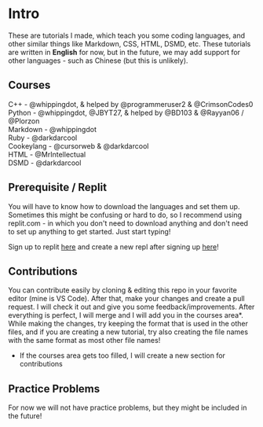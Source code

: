 # Intro

These are tutorials I made, which teach you some coding languages, and other similar things like Markdown, CSS, HTML, DSMD, etc. These tutorials are written in **English** for now, but in the future, we may add support for other languages - such as Chinese (but this is unlikely).

## Courses

C++ - @whippingdot, & helped by @programmeruser2 & @CrimsonCodes0 \
Python - @whippingdot, @JBYT27, & helped by @BD103 & @Rayyan06 / @Plorzon \
Markdown - @whippingdot \
Ruby - @darkdarcool \
Cookeylang - @cursorweb & @darkdarcool \
HTML - @MrIntellectual \
DSMD - @darkdarcool

## Prerequisite / Replit

You will have to know how to download the languages and set them up. Sometimes this might be confusing or hard to do, so I recommend using replit.com - in which you don't need to download anything and don't need to set up anything to get started. Just start typing!

Sign up to replit [here](https://replit.com/signup) and create a new repl after signing up [here](https://replit.com/new)!

## Contributions

You can contribute easily by cloning & editing this repo in your favorite editor (mine is VS Code). After that, make your changes and create a pull request. I will check it out and give you some feedback/improvements. After everything is perfect, I will merge and I will add you in the courses area*. While making the changes, try keeping the format that is used in the other files, and if you are creating a new tutorial, try also creating the file names with the same format as most other file names!

* If the courses area gets too filled, I will create a new section for contributions

## Practice Problems

For now we will not have practice problems, but they might be included in the future!
